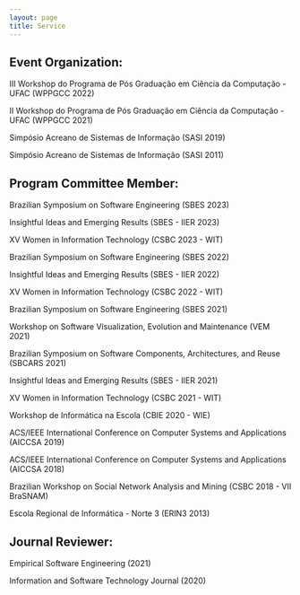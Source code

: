 ```yaml
---
layout: page
title: Service
---
```


<h2>Event Organization:</h2>

<p>III Workshop do Programa de Pós Graduação em Ciência da Computação - UFAC (WPPGCC 2022)</p>

<p>II Workshop do Programa de Pós Graduação em Ciência da Computação - UFAC (WPPGCC 2021)</p>

<p>Simpósio Acreano de Sistemas de Informação (SASI 2019)</p>

<p>Simpósio Acreano de Sistemas de Informação (SASI 2011)</p>


<h2>Program Committee Member:</h2>

<p> Brazilian Symposium on Software Engineering (SBES 2023)</p>

<p> Insightful Ideas and Emerging Results (SBES - IIER 2023)</p>

<p> XV Women in Information Technology (CSBC 2023 - WIT)</p>

<p> Brazilian Symposium on Software Engineering (SBES 2022)</p>

<p> Insightful Ideas and Emerging Results (SBES - IIER 2022)</p>

<p> XV Women in Information Technology (CSBC 2022 - WIT)</p>

<p> Brazilian Symposium on Software Engineering (SBES 2021)</p>

<p> Workshop on Software Visualization, Evolution and Maintenance (VEM 2021)</p>

<p> Brazilian Symposium on Software Components, Architectures, and Reuse (SBCARS 2021)</p>

<p> Insightful Ideas and Emerging Results (SBES - IIER 2021)</p>

<p> XV Women in Information Technology (CSBC 2021 - WIT)</p>

<p> Workshop de Informática na Escola (CBIE 2020 - WIE)</p>

<p> ACS/IEEE International Conference on Computer Systems and Applications (AICCSA 2019)</p>

<p> ACS/IEEE International Conference on Computer Systems and Applications (AICCSA 2018)</p>

<p> Brazilian Workshop on Social Network Analysis and Mining (CSBC 2018 - VII BraSNAM)</p>

<p> Escola Regional de Informática - Norte 3 (ERIN3 2013)</p>


<h2>Journal Reviewer:</h2>

<p>Empirical Software Engineering (2021)</p>

<p>Information and Software Technology Journal (2020)</p>

<p></p>
